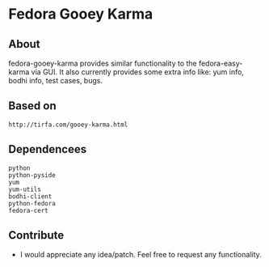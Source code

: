# Fedora Gooey Karma

## About

fedora-gooey-karma provides similar functionality to the fedora-easy-karma via GUI. It also currently provides some extra info like: yum info, bodhi info, test cases, bugs.

## Based on

    http://tirfa.com/gooey-karma.html


## Dependencees

    python
    python-pyside
    yum
    yum-utils
    bodhi-client
    python-fedora
    fedora-cert
    

## Contribute

 * I would appreciate any idea/patch. Feel free to request any functionality.
